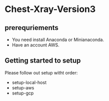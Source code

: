 # Chest-Xray-Version3
## prerequriements
- You need install Anaconda or Minianaconda.
- Have an account AWS.
## Getting started to setup
Please follow out setup witht order:
- setup-local-host
- setup-aws
- setup-gcp